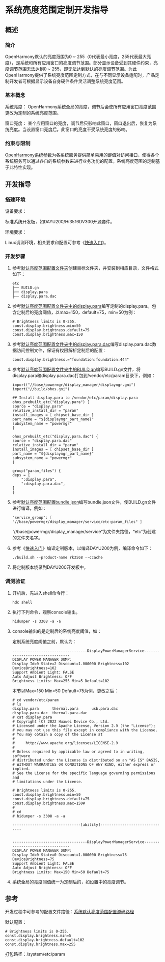 # 系统亮度范围定制开发指导 

## 概述 

### 简介 

OpenHarmony默认的亮度范围为0 ~ 255（0代表最小亮度，255代表最大亮度），是系统和所有应用窗口的亮度调节范围。部分显示设备受到其硬件约束，亮度调节范围无法达到0 ~ 255，即无法达到默认的亮度调节范围。为此OpenHarmony提供了系统亮度范围定制方式，在与不同显示设备适配时，产品定制开发者可根据显示设备自身硬件条件灵活调整系统亮度范围。

### 基本概念 

系统亮度：
OpenHarmony系统全局的亮度，调节后会使所有应用窗口亮度范围更改为定制的系统亮度范围。 

窗口亮度：
某个应用窗口的亮度，调节后只影响此窗口，窗口退出后，恢复为系统亮度。当设置窗口亮度后，此窗口的亮度不受系统亮度的影响。

### 约束与限制

[OpenHarmony系统参数](./subsys-boot-init-sysparam.md)为各系统服务提供简单易用的键值对访问接口，使得各个系统服务可以通过各自的系统参数来进行业务功能的配置。系统亮度范围的定制基于此特性实现。

## 开发指导

### 搭建环境 

设备要求：

标准系统开发板，如DAYU200/Hi3516DV300开源套件。

环境要求：

Linux调测环境，相关要求和配置可参考《[快速入门](../quick-start/Readme-CN.md)》。

### 开发步骤 

1. 参考[默认亮度范围配置文件夹](https://gitee.com/openharmony/powermgr_display_manager/tree/master/service/etc)创建目标文件夹，并安装到相应目录，文件格式如下：
     
    ```text
    etc
    ├── BUILD.gn
    ├── display.para
    ├── display.para.dac
    ```

2. 参考[默认亮度范围配置文件夹中的display.para](https://gitee.com/openharmony/powermgr_display_manager/blob/master/service/etc/display.para)编写定制的display.para。包含定制后的亮度阈值，以max=150，default=75，min=50为例：

    ```shell
    # Brightness limits is 0-255.
    const.display.brightness.min=50
    const.display.brightness.default=75
    const.display.brightness.max=150
    ``` 

3. 参考[默认亮度范围配置文件夹中的display.para.dac](https://gitee.com/openharmony/powermgr_display_manager/blob/master/service/etc/display.para.dac)编写display.para.dac数据访问控制文件，保证有权限解析定制后的配置： 

    ```shell
    const.display.brightness.="foundation:foundation:444"
    ``` 

4. 参考[默认亮度范围配置文件夹中的BUILD.gn](https://gitee.com/openharmony/powermgr_display_manager/blob/master/service/etc/BUILD.gn)编写BUILD.gn文件，将display.para和display.para.dac打包到/vendor/etc/param目录下，例如： 

    ```shell
    import("//base/powermgr/display_manager/displaymgr.gni")
    import("//build/ohos.gni")

    ## Install display.para to /vendor/etc/param/display.para
    ohos_prebuilt_etc("display.para") {
    source = "display.para"
    relative_install_dir = "param"
    install_images = [ chipset_base_dir ]
    part_name = "${displaymgr_part_name}"
    subsystem_name = "powermgr"
    }

    ohos_prebuilt_etc("display.para.dac") {
    source = "display.para.dac"
    relative_install_dir = "param"
    install_images = [ chipset_base_dir ]
    part_name = "${displaymgr_part_name}"
    subsystem_name = "powermgr"
    }

    group("param_files") {
    deps = [
        ":display.para",
        ":display.para.dac",
    ]
    }
    ```

5. 参考[默认亮度范围配置bundle.json](https://gitee.com/openharmony/powermgr_display_manager/blob/master/bundle.json)编写bundle.json文件，使BUILD.gn文件进行编译，例如：
 
    ```shell
    "service_group": [ "//base/powermgr/display_manager/service/etc:param_files" ]
    ``` 
    “//base/powermgr/display_manager/service”为文件夹路径，“etc”为创建的文件夹名字。

6. 参考《[快速入门](../quick-start/Readme-CN.md)》编译定制版本，以编译DAYU200为例，编译命令如下：

    ```shell
    ./build.sh --product-name rk3568 --ccache
    ```

7. 将定制版本烧录到DAYU200开发板中。

### 调测验证 

1. 开机后，先进入shell命令行：

    ```shell
    hdc shell
    ```

2. 执行下列命令，观察console输出。

    ```shell
    hidumper -s 3308 -a -a
    ```

3. console输出的是定制后的系统亮度阈值，如：

    定制系统亮度阈值之前，默认为：

    ```shell
    ----------------------------------DisplayPowerManagerService---------------------------------
    DISPLAY POWER MANAGER DUMP:
    Display Id=0 State=2 Discount=1.000000 Brightness=102
    DeviceBrightness=102
    Support Ambient Light: FALSE
    Auto Adjust Brightness: OFF
    Brightness Limits: Max=255 Min=5 Default=102

    ```

    本节以Max=150 Min=50 Default=75为例，更改之后：

    ```shell
    # cd vendor/etc/param                                                          
    # ls
    display.para      thermal.para      usb.para.dac  
    display.para.dac  thermal.para.dac  
    # cat display.para
    # Copyright (C) 2022 Huawei Device Co., Ltd.
    # Licensed under the Apache License, Version 2.0 (the "License");
    # you may not use this file except in compliance with the License.
    # You may obtain a copy of the License at
    #
    #     http://www.apache.org/licenses/LICENSE-2.0
    #
    # Unless required by applicable law or agreed to in writing, software
    # distributed under the License is distributed on an "AS IS" BASIS,
    # WITHOUT WARRANTIES OR CONDITIONS OF ANY KIND, either express or implied.
    # See the License for the specific language governing permissions and
    # limitations under the License.

    # Brightness limits is 0-255.
    const.display.brightness.min=50
    const.display.brightness.default=75
    const.display.brightness.max=150# 
    # 
    # cd
    # hidumper -s 3308 -a -a

    -------------------------------[ability]-------------------------------


    ----------------------------------DisplayPowerManagerService---------------------------------
    DISPLAY POWER MANAGER DUMP:
    Display Id=0 State=0 Discount=1.000000 Brightness=75
    DeviceBrightness=75
    Support Ambient Light: FALSE
    Auto Adjust Brightness: OFF
    Brightness Limits: Max=150 Min=50 Default=75

    ```

4. 系统全局的亮度阈值统一为定制后的，如设置中的亮度调节。

## 参考 

开发过程中可参考的配置文件路径：[系统默认亮度范围配置源码路径](https://gitee.com/openharmony/powermgr_display_manager/tree/master/service/etc) 

默认配置：

```shell
# Brightness limits is 0-255.
const.display.brightness.min=5
const.display.brightness.default=102
const.display.brightness.max=255
``` 

打包路径：/system/etc/param 